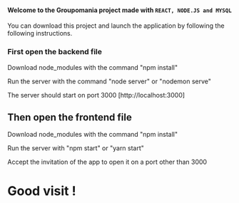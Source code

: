 #### Welcome to the Groupomania project made with `REACT, NODE.JS and MYSQL`

You can download this project and launch the application by following the following instructions.

### First open the backend file

Download node_modules with the command "npm install"

Run the server with the command "node server" or "nodemon serve"

The server should start on port 3000 [http://localhost:3000]

## Then open the frontend file

Download node_modules with the command "npm install"

Run the server with "npm start" or "yarn start"

Accept the invitation of the app to open it on a port other than 3000

# Good visit !

